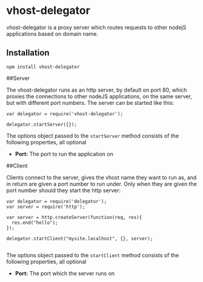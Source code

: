 # vhost-delegator

vhost-delegator is a proxy server which routes requests to other nodejS applications based on domain name.

## Installation

```
npm install vhost-delegator
```

##Server

The vhost-delegator runs as an http server, by default on port 80, which proxies the connections to other nodeJS applications, on the same server, but with different port numbers. 
The server can be started like this:

```
var delegator = require('vhost-delegator');

delegator.startServer({});
```

The options object passed to the `startServer` method consists of the following properties, all optional

 - **Port:** The port to run the application on
 
##Client
 
Clients connect to the server, gives the vhost name they want to run as, and in return are given a port number to run under. Only when they are given the port number should they start the 
http server:
 
```
var delegator = require('delegator');
var server = require('http');

var server = http.createServer(function(req, res){
  res.end("hello");
});
 
delegator.startClient("mysite.localhost", {}, server);
 
```

The options object passed to the `startClient` method consists of the following properties, all optional

 - **Port:** The port which the server runs on